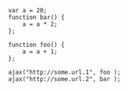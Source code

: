 <pre>
    <code class="hljs" data-trim data-noescape data-line-numbers>
var a = 20;
function bar() {
    a = a * 2;
};

function foo() {
    a = a + 1;
};

ajax("http://some.url.1", foo );
ajax("http://some.url.2", bar );
    </code>
</pre>
